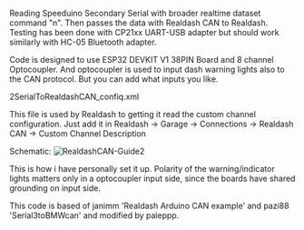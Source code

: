 Reading Speeduino Secondary Serial with broader realtime dataset command "n".
Then passes the data with Realdash CAN to Realdash. Testing has been done with CP21xx UART-USB adapter but should work similarly with HC-05 Bluetooth adapter.  


Code is designed to use ESP32 DEVKIT V1 38PIN Board and 8 channel Optocoupler. And optocoupler is used to input dash warning lights also to the CAN protocol. But you can add what inputs you like.


2SerialToRealdashCAN_confiq.xml

This file is used by Realdash to getting it read the custom channel configuration. Just add it in Realdash -> Garage -> Connections -> Realdash CAN -> Custom Channel Description 

Schematic: 
![RealdashCAN-Guide2](https://github.com/paleppp/2SerialToRealdashCAN/assets/116177715/b2e8639f-aa11-42ea-a0ff-aba49fd9f154)

This is how i have personally set it up. Polarity of the warning/indicator lights matters only in a optocoupler input side, since the boards have shared grounding on input side.  


This code is based of janimm 'Realdash Arduino CAN example' and pazi88 'Serial3toBMWcan' and modified by paleppp.
